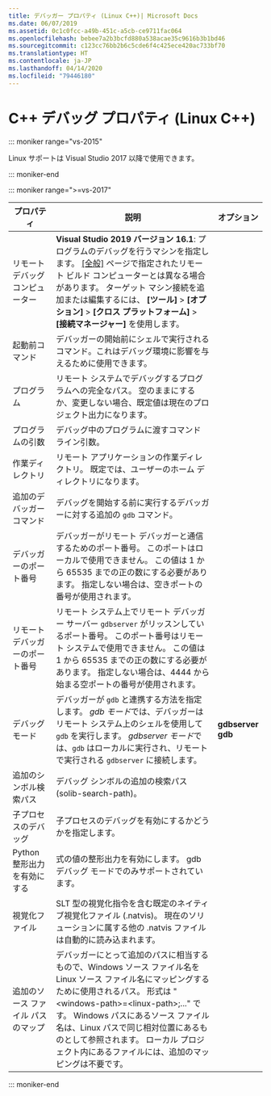 ```yaml
---
title: デバッガー プロパティ (Linux C++)| Microsoft Docs
ms.date: 06/07/2019
ms.assetid: 0c1c0fcc-a49b-451c-a5cb-ce9711fac064
ms.openlocfilehash: bebee7a2b3bcfd880a538acae35c9616b3b1bd46
ms.sourcegitcommit: c123cc76bb2b6c5cde6f4c425ece420ac733bf70
ms.translationtype: HT
ms.contentlocale: ja-JP
ms.lasthandoff: 04/14/2020
ms.locfileid: "79446180"
---
```

# <a name="c-debugging-properties-linux-c"></a>C++ デバッグ プロパティ (Linux C++)

::: moniker range="vs-2015"

Linux サポートは Visual Studio 2017 以降で使用できます。

::: moniker-end

::: moniker range=">=vs-2017"

| プロパティ | 説明 | オプション |
|--|--|--|
| リモート デバッグ コンピューター | **Visual Studio 2019 バージョン 16.1**: プログラムのデバッグを行うマシンを指定します。 [[全般]](general-linux.md) ページで指定されたリモート ビルド コンピューターとは異なる場合があります。 ターゲット マシン接続を追加または編集するには、 **[ツール]**  >  **[オプション]**  >  **[クロス プラットフォーム]**  >  **[接続マネージャー]** を使用します。 |
| 起動前コマンド | デバッガーの開始前にシェルで実行されるコマンド。これはデバッグ環境に影響を与えるために使用できます。 |
| プログラム | リモート システムでデバッグするプログラムへの完全なパス。 空のままにするか、変更しない場合、既定値は現在のプロジェクト出力になります。 |
| プログラムの引数 | デバッグ中のプログラムに渡すコマンド ライン引数。 |
| 作業ディレクトリ | リモート アプリケーションの作業ディレクトリ。 既定では、ユーザーのホーム ディレクトリになります。 |
| 追加のデバッガー コマンド | デバッグを開始する前に実行するデバッガーに対する追加の `gdb` コマンド。 |
| デバッガーのポート番号 | デバッガーがリモート デバッガーと通信するためのポート番号。 このポートはローカルで使用できません。 この値は 1 から 65535 までの正の数にする必要があります。 指定しない場合は、空きポートの番号が使用されます。 |
| リモート デバッガーのポート番号 | リモート システム上でリモート デバッガー サーバー `gdbserver` がリッスンしているポート番号。 このポート番号はリモート システムで使用できません。 この値は 1 から 65535 までの正の数にする必要があります。 指定しない場合は、4444 から始まる空ポートの番号が使用されます。 |
| デバッグ モード | デバッガーが `gdb` と連携する方法を指定します。 *gdb モード*では、デバッガーはリモート システム上のシェルを使用して `gdb` を実行します。 *gdbserver モード*では、`gdb` はローカルに実行され、リモートで実行される `gdbserver` に接続します。 | **gdbserver**<br/>**gdb** |
| 追加のシンボル検索パス | デバッグ シンボルの追加の検索パス (solib-search-path)。 |
| 子プロセスのデバッグ | 子プロセスのデバッグを有効にするかどうかを指定します。 |
| Python 整形出力を有効にする | 式の値の整形出力を有効にします。 gdb デバッグ モードでのみサポートされています。 |
| 視覚化ファイル | SLT 型の視覚化指令を含む既定のネイティブ視覚化ファイル (.natvis)。 現在のソリューションに属する他の .natvis ファイルは自動的に読み込まれます。 |
| 追加のソース ファイル パスのマップ | デバッガーにとって追加のパスに相当するもので、Windows ソース ファイル名を Linux ソース ファイル名にマッピングするために使用されるパス。 形式は "\<windows-path>=\<linux-path>;..." です。 Windows パスにあるソース ファイル名は、Linux パスで同じ相対位置にあるものとして参照されます。 ローカル プロジェクト内にあるファイルには、追加のマッピングは不要です。 |

::: moniker-end
